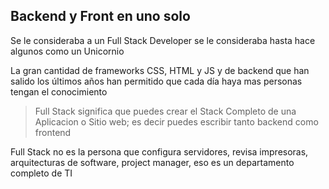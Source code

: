## Backend y Front en uno solo

Se le consideraba a un Full Stack Developer se le consideraba hasta hace algunos como un Unicornio 

La gran cantidad de frameworks CSS, HTML y JS y de backend que han salido los últimos años han permitido que cada día haya mas personas tengan el conocimiento 

>Full Stack significa que puedes crear el Stack Completo de una Aplicacion o Sitio web; es decir puedes escribir tanto backend como frontend

Full Stack no es la persona que configura servidores, revisa impresoras, arquitecturas de software, project manager, eso es un departamento completo de TI

